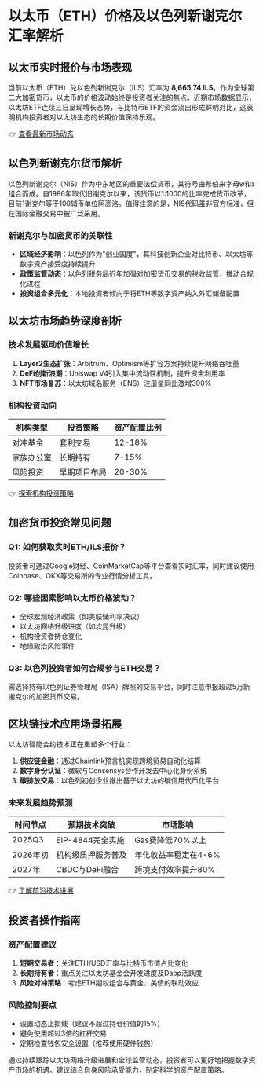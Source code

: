# 以太币（ETH）价格及以色列新谢克尔汇率解析

## 以太币实时报价与市场表现

当前以太币（ETH）兑以色列新谢克尔（ILS）汇率为 **8,665.74 ILS**。作为全球第二大加密货币，以太币的价格波动始终是投资者关注的焦点。近期市场数据显示，以太坊ETF连续三日呈现增长态势，与比特币ETF的资金流出形成鲜明对比，这表明机构投资者对以太坊生态的长期价值保持乐观。

👉 [查看最新市场动态](https://bit.ly/okx_welcome)

## 以色列新谢克尔货币解析

以色列新谢克尔（NIS）作为中东地区的重要法偿货币，其符号由希伯来字母ש和נ组合而成。自1986年取代旧谢克尔以来，该货币以1:1000的比率完成货币改革，目前1谢克尔等于100辅币单位阿高洛。值得注意的是，NIS代码虽非官方标准，但在国际金融交易中被广泛采用。

### 新谢克尔与加密货币的关联性
- **区域经济影响**：以色列作为"创业国度"，其科技创新企业对比特币、以太坊等数字资产接受度持续提升
- **政策监管动态**：以色列税务局近年加强对加密货币交易的税收监管，推动合规化进程
- **投资组合多元化**：本地投资者倾向于将ETH等数字资产纳入外汇储备配置

## 以太坊市场趋势深度剖析

### 技术发展驱动价值增长
1. **Layer2生态扩张**：Arbitrum、Optimism等扩容方案持续提升网络吞吐量
2. **DeFi创新浪潮**：Uniswap V4引入集中流动性机制，提升资金利用率
3. **NFT市场复苏**：以太坊域名服务（ENS）注册量同比激增300%

### 机构投资动向
| 机构类型 | 投资策略 | 资产配置比例 |
|---------|----------|--------------|
| 对冲基金 | 套利交易 | 12-18% |
| 家族办公室 | 长期持有 | 7-15% |
| 风险投资 | 早期项目布局 | 20-30% |

👉 [探索机构投资策略](https://bit.ly/okx_welcome)

## 加密货币投资常见问题

### Q1: 如何获取实时ETH/ILS报价？
投资者可通过Google财经、CoinMarketCap等平台查看实时汇率，同时建议使用Coinbase、OKX等交易所的专业行情分析工具。

### Q2: 哪些因素影响以太币价格波动？
- 全球宏观经济政策（如美联储利率决议）
- 以太坊网络升级进度（如坎昆升级）
- 机构投资者持仓变化
- 地缘政治风险事件

### Q3: 以色列投资者如何合规参与ETH交易？
需选择持有以色列证券管理局（ISA）牌照的交易平台，同时注意申报超过5万新谢克尔的加密货币交易。

## 区块链技术应用场景拓展

以太坊智能合约技术正在重塑多个行业：
1. **供应链金融**：通过Chainlink预言机实现跨境贸易自动化结算
2. **数字身份认证**：微软与Consensys合作开发去中心化身份系统
3. **碳排放交易**：以色列初创企业推出基于以太坊的碳信用代币化平台

### 未来发展趋势预测
| 时间节点 | 预期技术突破 | 市场影响 |
|---------|--------------|----------|
| 2025Q3 | EIP-4844完全实施 | Gas费降低70%以上 |
| 2026年初 | 机构级质押服务普及 | 年化收益率稳定在4-6% |
| 2027年 | CBDC与DeFi融合 | 跨境支付效率提升80% |

👉 [了解前沿技术进展](https://bit.ly/okx_welcome)

## 投资者操作指南

### 资产配置建议
1. **短期交易者**：关注ETH/USD汇率与比特币市值占比变化
2. **长期持有者**：重点关注以太坊基金会开发进度及Dapp活跃度
3. **风险对冲策略**：考虑ETH期权组合与黄金、美债的联动效应

### 风险控制要点
- 设置动态止损线（建议不超过持仓价值的15%）
- 避免使用超过3倍的杠杆交易
- 定期检查钱包安全设置（推荐使用硬件钱包）

通过持续跟踪以太坊网络升级进展和全球监管动态，投资者可以更好地把握数字资产市场的机遇。建议结合自身风险承受能力，制定科学的资产配置策略。